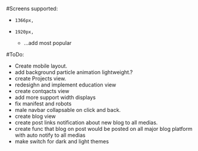 #Screens supported:
*     1366px,
*     1920px,
    *    ...add most popular

#ToDo:   
*    Create mobile layout.
*    add background particle animation lightweight.?
*    create Projects view.
*    redesighn and implement education view
*    create contqacts view
*    add more support width displays
*    fix manifest and robots
*    male navbar collapsable on click and back.
*    create blog view
*    create post links notification about new blog to all medias.
*    create func that blog on post would be posted on all major blog platform with auto notify to all medias
*    make switch for dark and light themes
    
    

